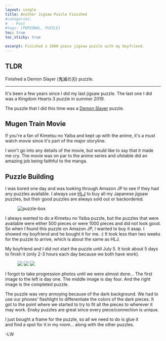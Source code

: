 ```yaml
---
layout: single
title: Another Jigsaw Puzzle Finished
#categories:
#  - Post
#tags: [PERSONAL, PUZZLE] 
toc: true
toc_sticky: true

excerpt: Finished a 1000 piece jigsaw puzzle with my boyfriend.  
---
```


## TLDR

Finished a Demon Slayer (鬼滅の刃) puzzle.

---

It's been a few years since I did my last jigsaw puzzle. The last one I did was
a Kingdom Hearts 3 puzzle in summer 2019.

The puzzle that I did this time was a [Demon Slayer](https://en.wikipedia.org/wiki/Demon_Slayer:_Kimetsu_no_Yaiba_the_Movie:_Mugen_Train) puzzle. 

## Mugen Train Movie
If you're a fan of Kimetsu no Yaiba and kept up with the anime, it's a must watch
movie since it's part of the major storyline.

I won't go into any details of the movie, but would like to say that it made me
cry. The movie was on par to the anime series and ufotable did an amazing job
being faithful to the manga. 

## Puzzle Building
I was bored one day and was looking through Amazon JP to see if they had 
any puzzles available. I always use [HLJ](https://www.hlj.com/) to buy all my Japanese jigsaw puzzles,
but their good puzzles are always sold out or backordered. 

<figure style="width: 200px" class="align-right">
  <img src="https://u.cubeupload.com/lilwon/2021070501.jpg" alt="puzzle-box">
</figure>

I always wanted to do a Kimetsu no Yaiba puzzle, but the puzzles that were 
available were either 500 pieces or were 1000 pieces and did not look good. 
So when I found this puzzle on Amazon JP, I wanted to buy it asap. I showed 
my boyfriend and he bought it for me. :) It took less than two weeks for the 
puzzle to arrive, which is about the same as HLJ. 

My boyfriend and I did not start the puzzle until July 5. It took about 5 
days to finish it (only 2-3 hours each day because we both have work). 

<figure class="third">
  <img src="https://u.cubeupload.com/lilwon/2021070502.jpg">
  <img src="https://u.cubeupload.com/lilwon/2021070903.jpg">
  <img src="https://u.cubeupload.com/lilwon/2021071004.jpg">
</figure>

I forgot to take progression photos until we were almost done...
The first image to the left is day one. The middle image is day four. And the
right image is the completed puzzle. 

The puzzle was very annoying because of the dark background. We had to use
our phones' flashlight to differentiate the colors of the dark pieces. It 
got to the point where we started to try to fit all the pieces to wherever
it may work. Ensky puzzles are great since every piece/connection is unique. 

I just bought a frame for the puzzle, so all we need to do is glue it  
and find a spot for it in my room... along with the other puzzles.

-LW 
